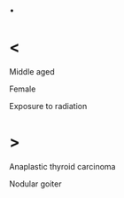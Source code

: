 # .

# <

Middle aged

Female

Exposure to radiation

# >

Anaplastic thyroid carcinoma

Nodular goiter
